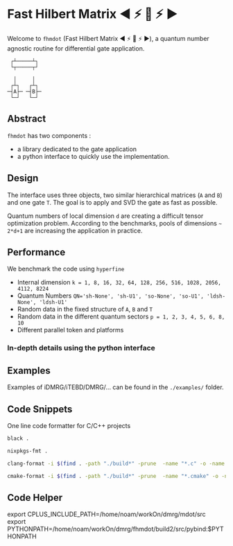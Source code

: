 # Fast Hilbert Matrix :arrow_backward: :zap: :red_circle: :zap: :arrow_forward:

Welcome to `fhmdot` (Fast Hilbert Matrix​ :arrow_backward: :zap:
:red_circle: :zap: :arrow_forward:), a quantum number agnostic routine
for differential gate application.

```
 ┌┴─────┴┐ 
 └┬─────┬┘ 
           
  │     │
 ┌┴┐   ┌┴┐ 
─┤A├─ ─┤B├─
 └─┘   └─┘ 
```

## Abstract

`fhmdot` has two components :

* a library dedicated to the gate application <!-- which could be chained (:smirk_cat:) which give a new dimension for quantum gate application simulations.​ -->
* a python interface to quickly use the implementation.

## Design

The interface uses three objects, two similar hierarchical matrices
(`A` and `B`) and one gate `T`.  The goal is to apply and SVD the gate
as fast as possible.

Quantum numbers of local dimension `d` are creating a difficult tensor
optimization problem.  According to the benchmarks, pools of
dimensions `~ 2*d+1` are increasing the application in practice.

## Performance

We benchmark the code using `hyperfine`

* Internal dimension `k = 1, 8, 16, 32, 64, 128, 256, 516, 1028, 2056, 4112, 8224`
* Quantum Numbers `QN='sh-None', 'sh-U1', 'so-None', 'so-U1', 'ldsh-None', 'ldsh-U1'`
* Random data in the fixed structure of `A`, `B` and `T`
* Random data in the different quantum sectors `p = 1, 2, 3, 4, 5, 6, 8, 10`
* Different parallel token and platforms



### In-depth details using the python interface




## Examples

Examples of iDMRG/iTEBD/DMRG/... can be found in the `./examples/` folder.


## Code Snippets

One line code formatter for C/C++ projects

```bash
black .

nixpkgs-fmt .

clang-format -i $(find . -path "./build*" -prune  -name "*.c" -o -name "*.cpp" -o -name "*.h" -o -name "*.hpp")

cmake-format -i $(find . -path "./build*" -prune  -name "*.cmake" -o -name "CMakeLists.txt")
```

## Code Helper

export CPLUS_INCLUDE_PATH=/home/noam/workOn/dmrg/mdot/src
export PYTHONPATH=/home/noam/workOn/dmrg/fhmdot/build2/src/pybind:$PYTHONPATH
